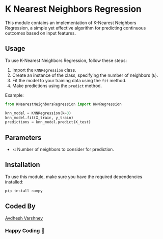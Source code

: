 # K Nearest Neighbors Regression

This module contains an implementation of K-Nearest Neighbors Regression, a simple yet effective algorithm for predicting continuous outcomes based on input features.

## Usage

To use K-Nearest Neighbors Regression, follow these steps:

1. Import the `KNNRegression` class.
2. Create an instance of the class, specifying the number of neighbors (`k`).
3. Fit the model to your training data using the `fit` method.
4. Make predictions using the `predict` method.

Example:

```python
from KNearestNeighborsRegression import KNNRegression

knn_model = KNNRegression(k=3)
knn_model.fit(X_train, y_train)
predictions = knn_model.predict(X_test)
```

## Parameters

- `k`: Number of neighbors to consider for prediction.

## Installation

To use this module, make sure you have the required dependencies installed:

```bash
pip install numpy
```

## Coded By 

[Avdhesh Varshney](https://github.com/Avdhesh-Varshney)

### Happy Coding 👦
